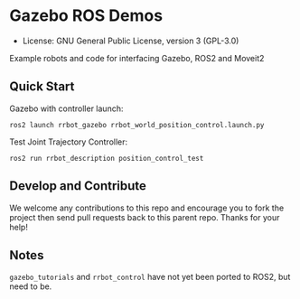 # Gazebo ROS Demos

* License: GNU General Public License, version 3 (GPL-3.0)

Example robots and code for interfacing Gazebo, ROS2 and Moveit2

## Quick Start

Gazebo with controller launch:

    ros2 launch rrbot_gazebo rrbot_world_position_control.launch.py 

Test Joint Trajectory Controller:

    ros2 run rrbot_description position_control_test 

## Develop and Contribute

We welcome any contributions to this repo and encourage you to fork the project then send pull requests back to this parent repo. Thanks for your help!


## Notes

`gazebo_tutorials` and `rrbot_control` have not yet been ported to ROS2, but need to be.
